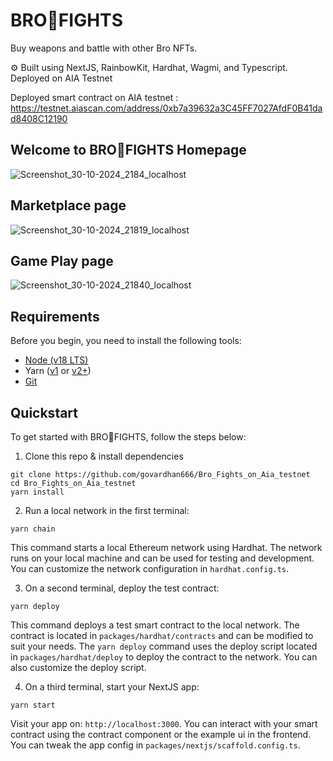 # BRO💪FIGHTS
Buy weapons and battle with other Bro NFTs.

⚙️ Built using NextJS, RainbowKit, Hardhat, Wagmi, and Typescript. Deployed on AIA Testnet

Deployed smart contract on AIA testnet : https://testnet.aiascan.com/address/0xb7a39632a3C45FF7027AfdF0B41dad8408C12190

## Welcome to BRO💪FIGHTS Homepage

![Screenshot_30-10-2024_2184_localhost](https://github.com/user-attachments/assets/11781c5f-dcdd-405f-8eed-a3c00bb89506)

## Marketplace page

![Screenshot_30-10-2024_21819_localhost](https://github.com/user-attachments/assets/95d59f1e-e599-47c6-a3b5-36b09dc0d9b8)

## Game Play page

![Screenshot_30-10-2024_21840_localhost](https://github.com/user-attachments/assets/5cba374c-e171-4389-add7-8eda5c9e218a)

## Requirements

Before you begin, you need to install the following tools:

- [Node (v18 LTS)](https://nodejs.org/en/download/)
- Yarn ([v1](https://classic.yarnpkg.com/en/docs/install/) or [v2+](https://yarnpkg.com/getting-started/install))
- [Git](https://git-scm.com/downloads)

## Quickstart

To get started with BRO💪FIGHTS, follow the steps below:

1. Clone this repo & install dependencies

```
git clone https://github.com/govardhan666/Bro_Fights_on_Aia_testnet
cd Bro_Fights_on_Aia_testnet
yarn install
```

2. Run a local network in the first terminal:

```
yarn chain
```

This command starts a local Ethereum network using Hardhat. The network runs on your local machine and can be used for testing and development. You can customize the network configuration in `hardhat.config.ts`.

3. On a second terminal, deploy the test contract:

```
yarn deploy
```

This command deploys a test smart contract to the local network. The contract is located in `packages/hardhat/contracts` and can be modified to suit your needs. The `yarn deploy` command uses the deploy script located in `packages/hardhat/deploy` to deploy the contract to the network. You can also customize the deploy script.

4. On a third terminal, start your NextJS app:

```
yarn start
```

Visit your app on: `http://localhost:3000`. You can interact with your smart contract using the contract component or the example ui in the frontend. You can tweak the app config in `packages/nextjs/scaffold.config.ts`.
